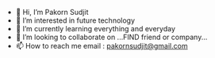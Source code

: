 - 👋 Hi, I’m Pakorn Sudjit
- 👀 I’m interested in future technology
- 🌱 I’m currently learning everything and everyday
- 💞️ I’m looking to collaborate on ...FIND friend or company...
- 📫 How to reach me email : pakornsudjit@gmail.com
